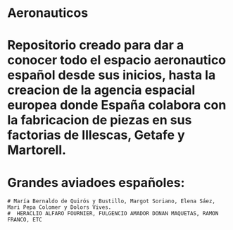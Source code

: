 # Aeronauticos
# Repositorio creado para dar a conocer todo el espacio aeronautico español desde sus inicios, hasta la creacion de la agencia espacial europea donde España colabora con la fabricacion de piezas en sus factorias de Illescas, Getafe y Martorell.
# Grandes aviadoes españoles:
    # María Bernaldo de Quirós y Bustillo, Margot Soriano, Elena Sáez, Mari Pepa Colomer y Dolors Vives.
    #  HERACLIO ALFARO FOURNIER, FULGENCIO AMADOR DONAN MAQUETAS, RAMON FRANCO, ETC
